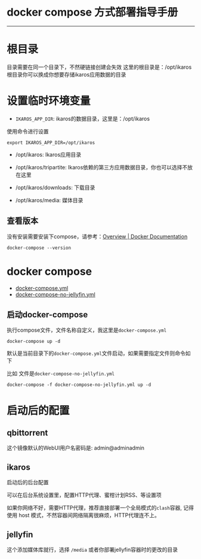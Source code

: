 # docker compose 方式部署指导手册

<hr>

# 根目录

目录需要在同一个目录下，不然硬链接创建会失效
这里的根目录是：/opt/ikaros
根目录你可以换成你想要存储ikaros应用数据的目录

# 设置临时环境变量

- `IKAROS_APP_DIR`: ikaros的数据目录，这里是：/opt/ikaros

使用命令进行设置

```shell
export IKAROS_APP_DIR=/opt/ikaros
```

- /opt/ikaros: Ikaros应用目录

- /opt/ikaros/tripartite: Ikaros依赖的第三方应用数据目录，你也可以选择不放在这里

- /opt/ikaros/downloads: 下载目录

- /opt/ikaros/media: 媒体目录

## 查看版本

没有安装需要安装下compose，请参考：[Overview | Docker Documentation](https://docs.docker.com/compose/install/)

```shell
docker-compose --version
```

# docker compose
- [docker-compose.yml](docker-compose.yml)
- [docker-compose-no-jellyfin.yml](docker-compose-no-jellyfin.yml)

## 启动docker-compose
执行compose文件，文件名称自定义，我这里是`docker-compose.yml`

``` 
docker-compose up -d
```

默认是当前目录下的`docker-compose.yml`文件启动，如果需要指定文件则命令如下

比如 文件是`docker-compose-no-jellyfin.yml`
``` 
docker-compose -f docker-compose-no-jellyfin.yml up -d
```

# 启动后的配置
## qbittorrent
这个镜像默认的WebUI用户名密码是: admin@adminadmin

## ikaros
启动后的后台配置

可以在后台系统设置里，配置HTTP代理、蜜柑计划RSS、等设置项


如果你网络不好，需要HTTP代理，推荐直接部署一个全局模式的`clash`容器, 
记得使用 host 模式，不然容器间网络隔离很麻烦，HTTP代理连不上。

## jellyfin
这个添加媒体库就行，选择 `/media` 或者你部署jellyfin容器时的更改的目录
